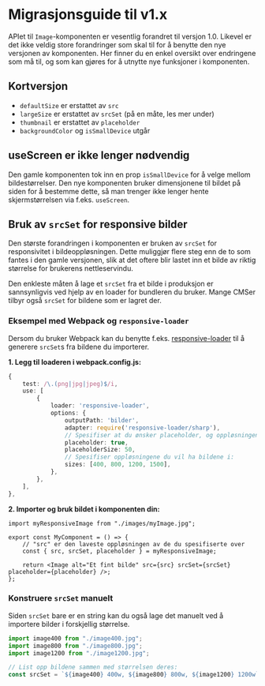 # Migrasjonsguide til v1.x

APIet til `Image`-komponenten er vesentlig forandret til versjon 1.0. Likevel er det ikke veldig store forandringer som skal til for å benytte den nye versjonen av komponenten. Her finner du en enkel oversikt over endringene som må til, og som kan gjøres for å utnytte nye funksjoner i komponenten.

## Kortversjon

-   `defaultSize` er erstattet av `src`
-   `largeSize` er erstattet av `srcSet` (på en måte, les mer under)
-   `thumbnail` er erstattet av `placeholder`
-   `backgroundColor` og `isSmallDevice` utgår

## useScreen er ikke lenger nødvendig

Den gamle komponenten tok inn en prop `isSmallDevice` for å velge mellom bildestørrelser. Den nye komponenten bruker dimensjonene til bildet på siden for å bestemme dette, så man trenger ikke lenger hente skjermstørrelsen via f.eks. `useScreen`.

## Bruk av `srcSet` for responsive bilder

Den største forandringen i komponenten er bruken av `srcSet` for responsivitet i bildeoppløsningen. Dette muliggjør flere steg enn de to som fantes i den gamle versjonen, slik at det oftere blir lastet inn et bilde av riktig størrelse for brukerens nettleservindu.

Den enkleste måten å lage et `srcSet` fra et bilde i produksjon er sannsynligvis ved hjelp av en loader for bundleren du bruker. Mange CMSer tilbyr også `srcSet` for bildene som er lagret der.

### Eksempel med Webpack og `responsive-loader`

Dersom du bruker Webpack kan du benytte f.eks. [responsive-loader](https://github.com/dazuaz/responsive-loader) til å generere `srcSet`s fra bildene du importerer.

**1. Legg til loaderen i webpack.config.js:**

```ts
{
    test: /\.(png|jpg|jpeg)$/i,
    use: [
        {
            loader: 'responsive-loader',
            options: {
                outputPath: 'bilder',
                adapter: require('responsive-loader/sharp'),
                // Spesifiser at du ønsker placeholder, og oppløsningen:
                placeholder: true,
                placeholderSize: 50,
                // Spesifiser oppløsningene du vil ha bildene i:
                sizes: [400, 800, 1200, 1500],
            },
        },
    ],
},
```

**2. Importer og bruk bildet i komponenten din:**

```tsx
import myResponsiveImage from "./images/myImage.jpg";

export const MyComponent = () => {
    // "src" er den laveste oppløsningen av de du spesifiserte over
    const { src, srcSet, placeholder } = myResponsiveImage;

    return <Image alt="Et fint bilde" src={src} srcSet={srcSet} placeholder={placeholder} />;
};
```

### Konstruere `srcSet` manuelt

Siden `srcSet` bare er en string kan du også lage det manuelt ved å importere bilder i forskjellig størrelse.

```ts
import image400 from "./image400.jpg";
import image800 from "./image800.jpg";
import image1200 from "./image1200.jpg";

// List opp bildene sammen med størrelsen deres:
const srcSet = `${image400} 400w, ${image800} 800w, ${image1200} 1200w`;
```
